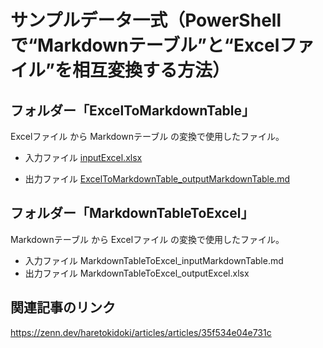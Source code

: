 # サンプルデータ一式（PowerShellで“Markdownテーブル”と“Excelファイル”を相互変換する方法）

## フォルダー「ExcelToMarkdownTable」

Excelファイル から Markdownテーブル の変換で使用したファイル。

- 入力ファイル
  [inputExcel.xlsx](ExcelToMarkdown/inputExcel.xlsx)
  
- 出力ファイル
  [ExcelToMarkdownTable_outputMarkdownTable.md](ExcelToMarkdown/outputMarkdownTable.md)

## フォルダー「MarkdownTableToExcel」

Markdownテーブル から Excelファイル の変換で使用したファイル。

- 入力ファイル
    MarkdownTableToExcel_inputMarkdownTable.md
- 出力ファイル
    MarkdownTableToExcel_outputExcel.xlsx

## 関連記事のリンク

https://zenn.dev/haretokidoki/articles/articles/35f534e04e731c

